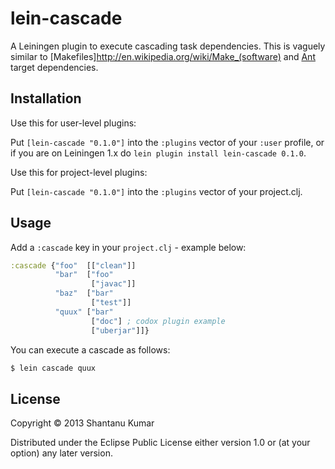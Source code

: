 # lein-cascade

A Leiningen plugin to execute cascading task dependencies. This is vaguely
similar to [Makefiles]<http://en.wikipedia.org/wiki/Make_(software)> and
[Ant](http://ant.apache.org/) target dependencies.

## Installation

Use this for user-level plugins:

Put `[lein-cascade "0.1.0"]` into the `:plugins` vector of your
`:user` profile, or if you are on Leiningen 1.x do `lein plugin install
lein-cascade 0.1.0`.

Use this for project-level plugins:

Put `[lein-cascade "0.1.0"]` into the `:plugins` vector of your project.clj.

## Usage

Add a `:cascade` key in your `project.clj` - example below:

```clojure
:cascade {"foo"  [["clean"]]
          "bar"  ["foo"
                  ["javac"]]
          "baz"  ["bar"
                  ["test"]]
          "quux" ["bar"
                  ["doc"] ; codox plugin example
                  ["uberjar"]]}
```

You can execute a cascade as follows:

```bash
$ lein cascade quux
```

## License

Copyright © 2013 Shantanu Kumar

Distributed under the Eclipse Public License either version 1.0 or (at
your option) any later version.
